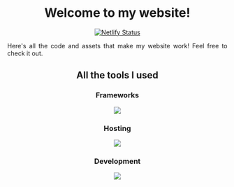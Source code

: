 <h1 align="center">
Welcome to my website!
</h1>
<p align="center">
<a href="https://app.netlify.com/projects/samhart/deploys"><img src="https://api.netlify.com/api/v1/badges/6d23a48e-96c0-4360-9cf1-1266674eef1f/deploy-status" alt="Netlify Status"></a>
</p>
<p align="justify">
Here&#39;s all the code and assets that make my website work! Feel free to check it out.
</p>

<h2 align="center">
All the tools I used
</h2>
<h3 align="center">
Frameworks
</h3>
<p align="center">
  <a href="https://go-skill-icons.vercel.app/">
    <img
      src="https://go-skill-icons.vercel.app/api/icons?i=astro,svelte,tailwind"
    />
  </a>
</p>
<h3 align="center">
Hosting
</h3>
<p align="center">
  <a href="https://go-skill-icons.vercel.app/">
    <img
      src="https://go-skill-icons.vercel.app/api/icons?i=cloudflare,github,netlify"
    />
  </a>
</p>
<h3 align="center">
Development
</h3>
<p align="center">
  <a href="https://github.com/LelouchFR/skill-icons">
    <img
      src="https://go-skill-icons.vercel.app/api/icons?i=gitkraken,webstorm"
    />
  </a>
</p>
